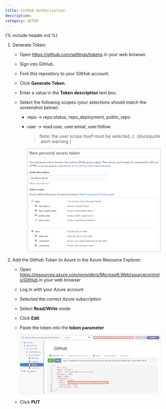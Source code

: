 ```yaml
---
title: GitHub Authorization
description:
category: SETUP
---
```


{% include header.md %}

1. Generate Token:

   - Open https://github.com/settings/tokens in your web browser.

   - Sign into GitHub.

   - Fork this repository to your GitHub account.

   - Click **Generate Token**.

   - Enter a value in the **Token description** text box.

   - Select the following scopes (your selections should match the screenshot below):

     - repo -> repo:status, repo_deployment, public_repo

     - user -> read:user, user:emial, user:follow

       > Note: the user scope itself must be selected.
       {: .blockquote .alert-warning }

       ![](Images/github-new-personal-access-token.png)

2. Add the GitHub Token to Azure in the Azure Resource Explorer:

   * Open https://resources.azure.com/providers/Microsoft.Web/sourcecontrols/GitHub in your web browser

   * Log in with your Azure account

   * Selected the correct Azure subscription

   * Select **Read/Write** mode

   * Click **Edit**

   * Paste the token into the **token parameter**

     ![](Images/update-github-token-in-azure-resource-explorer.png)

   * Click **PUT**